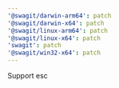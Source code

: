 ```yaml
---
'@swagit/darwin-arm64': patch
'@swagit/darwin-x64': patch
'@swagit/linux-arm64': patch
'@swagit/linux-x64': patch
'swagit': patch
'@swagit/win32-x64': patch
---
```


Support esc
